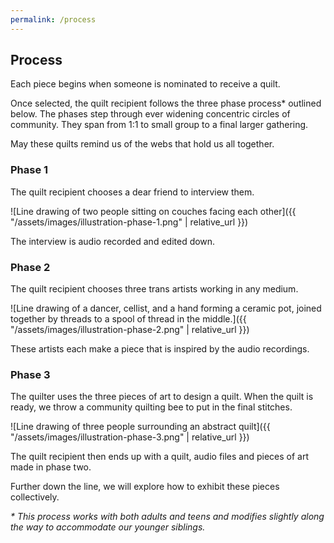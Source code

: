 ```yaml
---
permalink: /process
---
```


## Process

Each piece begins when someone is nominated to receive a quilt.

Once selected, the quilt recipient follows the three phase
process* outlined below. The phases step through ever widening
concentric circles of community. They span from 1:1 to small
group to a final larger gathering.

May these quilts remind us of the webs
that hold us all together.

### Phase 1

The quilt recipient chooses a dear friend to interview them.

![Line drawing of two people sitting on couches facing each other]({{ "/assets/images/illustration-phase-1.png" | relative_url }})

The interview is audio recorded and edited down.

### Phase 2

The quilt recipient chooses three trans artists working in any medium.

![Line drawing of a dancer, cellist, and a hand forming a ceramic pot, joined together by threads to a spool of thread in the middle.]({{ "/assets/images/illustration-phase-2.png" | relative_url }})

These artists each make a piece that is inspired by the audio recordings.

### Phase 3

The quilter uses the three pieces of art to design a quilt.
When the quilt is ready, we throw a community quilting bee to
put in the final stitches.

![Line drawing of three people surrounding an abstract quilt]({{ "/assets/images/illustration-phase-3.png" | relative_url }})

The quilt recipient then ends up with a quilt, audio files and
pieces of art made in phase two.


Further down the line, we will explore how to exhibit these pieces
collectively.


<em>\* This process works with both adults and teens and modifies slightly
along the way to accommodate our younger siblings.</em>
